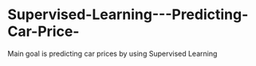 # Supervised-Learning---Predicting-Car-Price-
Main goal is predicting car prices by using Supervised Learning
